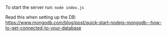 To start the server run:
`node index.js`

Read this when setting up the DB:
https://www.mongodb.com/blog/post/quick-start-nodejs-mongodb--how-to-get-connected-to-your-database